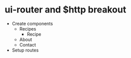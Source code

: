 # ui-router and $http breakout

* Create components
	* Recipes
		* Recipe
	* About
	* Contact
* Setup routes
